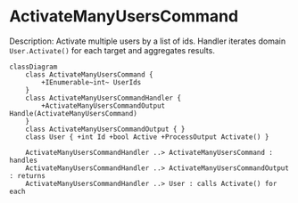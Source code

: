 ﻿# ActivateManyUsersCommand

Description: Activate multiple users by a list of ids. Handler iterates domain `User.Activate()` for each target and aggregates results.

```mermaid
classDiagram
    class ActivateManyUsersCommand {
        +IEnumerable~int~ UserIds
    }
    class ActivateManyUsersCommandHandler {
        +ActivateManyUsersCommandOutput Handle(ActivateManyUsersCommand)
    }
    class ActivateManyUsersCommandOutput { }
    class User { +int Id +bool Active +ProcessOutput Activate() }

    ActivateManyUsersCommandHandler ..> ActivateManyUsersCommand : handles
    ActivateManyUsersCommandHandler ..> ActivateManyUsersCommandOutput : returns
    ActivateManyUsersCommandHandler ..> User : calls Activate() for each
```

